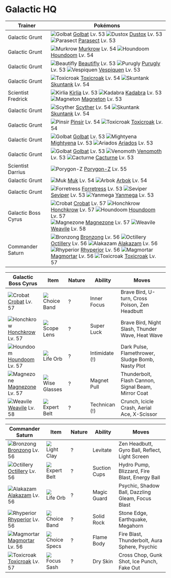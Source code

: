 # Galactic HQ

Trainer                    | Pokémons
---                        | ---
Galactic Grunt             | ![][042]  [Golbat] Lv. 53  ![][269]  [Dustox] Lv. 53  ![][047]  [Parasect] Lv. 53
Galactic Grunt             | ![][198]  [Murkrow] Lv. 54  ![][229]  [Houndoom] Lv. 54
Galactic Grunt             | ![][267]  [Beautifly] Lv. 53  ![][432]  [Purugly] Lv. 53  ![][416]  [Vespiquen] Lv. 53
Galactic Grunt             | ![][454]  [Toxicroak] Lv. 54  ![][435]  [Skuntank] Lv. 54
Scientist Fredrick         | ![][281]  [Kirlia] Lv. 53  ![][064]  [Kadabra] Lv. 53  ![][082]  [Magneton] Lv. 53
Galactic Grunt             | ![][123]  [Scyther] Lv. 54  ![][435]  [Skuntank] Lv. 54
Galactic Grunt             | ![][127]  [Pinsir] Lv. 54  ![][454]  [Toxicroak] Lv. 54
Galactic Grunt             | ![][042]  [Golbat] Lv. 53  ![][262]  [Mightyena] Lv. 53  ![][168]  [Ariados] Lv. 53
Galactic Grunt             | ![][042]  [Golbat] Lv. 53  ![][049]  [Venomoth] Lv. 53  ![][332]  [Cacturne] Lv. 53
Scientist Darrius          | ![][474]  [Porygon-Z] Lv. 55
Galactic Grunt             | ![][089]  [Muk] Lv. 54  ![][024]  [Arbok] Lv. 54
Galactic Grunt             | ![][205]  [Forretress] Lv. 53  ![][336]  [Seviper] Lv. 53  ![][469]  [Yanmega] Lv. 53
Galactic Boss Cyrus        | ![][169]  [Crobat] Lv. 57  ![][430]  [Honchkrow] Lv. 57  ![][229]  [Houndoom] Lv. 57 <br> ![][462]  [Magnezone] Lv. 57  ![][461]  [Weavile] Lv. 58
Commander Saturn           | ![][437]  [Bronzong] Lv. 56  ![][224]  [Octillery] Lv. 56  ![][065]  [Alakazam] Lv. 56 <br> ![][464]  [Rhyperior] Lv. 56  ![][467]  [Magmortar] Lv. 56  ![][454]  [Toxicroak] Lv. 57

Galactic Boss Cyrus | Item         | Nature  | Ability       | Moves
---                 | ---          | ---     | ---           | ---
![][169]<br> [Crobat] Lv. 57          | ![][choice-band]<br> Choice Band        | ?        | Inner Focus         | Brave Bird, U-turn, Cross Poison, Zen Headbutt
![][430]<br> [Honchkrow] Lv. 57       | ![][scope-lens]<br> Scope Lens          | ?        | Super Luck          | Brave Bird, Night Slash, Thunder Wave, Heat Wave
![][229]<br> [Houndoom] Lv. 57        | ![][life-orb]<br> Life Orb              | ?        | Intimidate (!)      | Dark Pulse, Flamethrower, Sludge Bomb, Nasty Plot
![][462]<br> [Magnezone] Lv. 57       | ![][wise-glasses]<br> Wise Glasses      | ?        | Magnet Pull         | Thunderbolt, Flash Cannon, Signal Beam, Mirror Coat
![][461]<br> [Weavile] Lv. 58         | ![][expert-belt]<br> Expert Belt        | ?        | Technican (!)       | Crunch, Icicle Crash, Aerial Ace, X-Scissor

Commander Saturn   | Item         | Nature  | Ability       | Moves
---                | ---          | ---     | ---           | ---
![][437]<br> [Bronzong] Lv. 56        | ![][light-clay]<br> Light Clay          | ?        | Levitate            | Zen Headbutt, Gyro Ball, Reflect, Light Screen
![][224]<br> [Octillery] Lv. 56       | ![][expert-belt]<br> Expert Belt        | ?        | Suction Cups        | Hydro Pump, Blizzard, Fire Blast, Energy Ball
![][065]<br> [Alakazam] Lv. 56        | ![][life-orb]<br> Life Orb              | ?        | Magic Guard         | Psychic, Shadow Ball, Dazzling Gleam, Focus Blast
![][464]<br> [Rhyperior] Lv. 56       | ![][choice-band]<br> Choice Band        | ?        | Solid Rock          | Stone Edge, Earthquake, Megahorn
![][467]<br> [Magmortar] Lv. 56       | ![][choice-specs]<br> Choice Specs      | ?        | Flame Body          | Fire Blast, Thunderbolt, Aura Sphere, Psychic
![][454]<br> [Toxicroak] Lv. 57       | ![][focus-sash]<br> Focus Sash          | ?        | Dry Skin            | Cross Chop, Gunk Shot, Ice Punch, Fake Out


[024]: https://raw.githubusercontent.com/PokeAPI/sprites/master/sprites/pokemon/24.png "Arbok"
[042]: https://raw.githubusercontent.com/PokeAPI/sprites/master/sprites/pokemon/42.png "Golbat"
[047]: https://raw.githubusercontent.com/PokeAPI/sprites/master/sprites/pokemon/47.png "Parasect"
[049]: https://raw.githubusercontent.com/PokeAPI/sprites/master/sprites/pokemon/49.png "Venomoth"
[064]: https://raw.githubusercontent.com/PokeAPI/sprites/master/sprites/pokemon/64.png "Kadabra"
[065]: https://raw.githubusercontent.com/PokeAPI/sprites/master/sprites/pokemon/65.png "Alakazam"
[082]: https://raw.githubusercontent.com/PokeAPI/sprites/master/sprites/pokemon/82.png "Magneton"
[089]: https://raw.githubusercontent.com/PokeAPI/sprites/master/sprites/pokemon/89.png "Muk"
[123]: https://raw.githubusercontent.com/PokeAPI/sprites/master/sprites/pokemon/123.png "Scyther"
[127]: https://raw.githubusercontent.com/PokeAPI/sprites/master/sprites/pokemon/127.png "Pinsir"
[168]: https://raw.githubusercontent.com/PokeAPI/sprites/master/sprites/pokemon/168.png "Ariados"
[169]: https://raw.githubusercontent.com/PokeAPI/sprites/master/sprites/pokemon/169.png "Crobat"
[198]: https://raw.githubusercontent.com/PokeAPI/sprites/master/sprites/pokemon/198.png "Murkrow"
[205]: https://raw.githubusercontent.com/PokeAPI/sprites/master/sprites/pokemon/205.png "Forretress"
[224]: https://raw.githubusercontent.com/PokeAPI/sprites/master/sprites/pokemon/224.png "Octillery"
[229]: https://raw.githubusercontent.com/PokeAPI/sprites/master/sprites/pokemon/229.png "Houndoom"
[262]: https://raw.githubusercontent.com/PokeAPI/sprites/master/sprites/pokemon/262.png "Mightyena"
[267]: https://raw.githubusercontent.com/PokeAPI/sprites/master/sprites/pokemon/267.png "Beautifly"
[269]: https://raw.githubusercontent.com/PokeAPI/sprites/master/sprites/pokemon/269.png "Dustox"
[281]: https://raw.githubusercontent.com/PokeAPI/sprites/master/sprites/pokemon/281.png "Kirlia"
[332]: https://raw.githubusercontent.com/PokeAPI/sprites/master/sprites/pokemon/332.png "Cacturne"
[336]: https://raw.githubusercontent.com/PokeAPI/sprites/master/sprites/pokemon/336.png "Seviper"
[416]: https://raw.githubusercontent.com/PokeAPI/sprites/master/sprites/pokemon/416.png "Vespiquen"
[430]: https://raw.githubusercontent.com/PokeAPI/sprites/master/sprites/pokemon/430.png "Honchkrow"
[432]: https://raw.githubusercontent.com/PokeAPI/sprites/master/sprites/pokemon/432.png "Purugly"
[435]: https://raw.githubusercontent.com/PokeAPI/sprites/master/sprites/pokemon/435.png "Skuntank"
[437]: https://raw.githubusercontent.com/PokeAPI/sprites/master/sprites/pokemon/437.png "Bronzong"
[454]: https://raw.githubusercontent.com/PokeAPI/sprites/master/sprites/pokemon/454.png "Toxicroak"
[461]: https://raw.githubusercontent.com/PokeAPI/sprites/master/sprites/pokemon/461.png "Weavile"
[462]: https://raw.githubusercontent.com/PokeAPI/sprites/master/sprites/pokemon/462.png "Magnezone"
[464]: https://raw.githubusercontent.com/PokeAPI/sprites/master/sprites/pokemon/464.png "Rhyperior"
[467]: https://raw.githubusercontent.com/PokeAPI/sprites/master/sprites/pokemon/467.png "Magmortar"
[469]: https://raw.githubusercontent.com/PokeAPI/sprites/master/sprites/pokemon/469.png "Yanmega"
[474]: https://raw.githubusercontent.com/PokeAPI/sprites/master/sprites/pokemon/474.png "Porygon-Z"
[Arbok]: /pokemon_changes/024/
[Golbat]: /pokemon_changes/042/
[Parasect]: /pokemon_changes/047/
[Venomoth]: /pokemon_changes/049/
[Kadabra]: /pokemon_changes/064/
[Alakazam]: /pokemon_changes/065/
[Magneton]: /pokemon_changes/082/
[Muk]: /pokemon_changes/089/
[Scyther]: /pokemon_changes/123/
[Pinsir]: /pokemon_changes/127/
[Ariados]: /pokemon_changes/168/
[Crobat]: /pokemon_changes/169/
[Murkrow]: /pokemon_changes/198/
[Forretress]: /pokemon_changes/205/
[Octillery]: /pokemon_changes/224/
[Houndoom]: /pokemon_changes/229/
[Mightyena]: /pokemon_changes/262/
[Beautifly]: /pokemon_changes/267/
[Dustox]: /pokemon_changes/269/
[Kirlia]: /pokemon_changes/281/
[Cacturne]: /pokemon_changes/332/
[Seviper]: /pokemon_changes/336/
[Vespiquen]: /pokemon_changes/416/
[Honchkrow]: /pokemon_changes/430/
[Purugly]: /pokemon_changes/432/
[Skuntank]: /pokemon_changes/435/
[Bronzong]: /pokemon_changes/437/
[Toxicroak]: /pokemon_changes/454/
[Weavile]: /pokemon_changes/461/
[Magnezone]: /pokemon_changes/462/
[Rhyperior]: /pokemon_changes/464/
[Magmortar]: /pokemon_changes/467/
[Yanmega]: /pokemon_changes/469/
[Porygon-Z]: /pokemon_changes/474/
[choice-band]: https://raw.githubusercontent.com/PokeAPI/sprites/master/sprites/items/choice-band.png
[choice-specs]: https://raw.githubusercontent.com/PokeAPI/sprites/master/sprites/items/choice-specs.png
[expert-belt]: https://raw.githubusercontent.com/PokeAPI/sprites/master/sprites/items/expert-belt.png
[focus-sash]: https://raw.githubusercontent.com/PokeAPI/sprites/master/sprites/items/focus-sash.png
[scope-lens]: https://raw.githubusercontent.com/PokeAPI/sprites/master/sprites/items/scope-lens.png
[wise-glasses]: https://raw.githubusercontent.com/PokeAPI/sprites/master/sprites/items/wise-glasses.png
[life-orb]: https://raw.githubusercontent.com/PokeAPI/sprites/master/sprites/items/life-orb.png
[light-clay]: https://raw.githubusercontent.com/PokeAPI/sprites/master/sprites/items/light-clay.png

